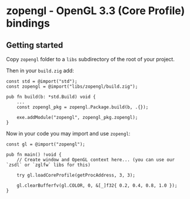 # zopengl - OpenGL 3.3 (Core Profile) bindings

## Getting started

Copy `zopengl` folder to a `libs` subdirectory of the root of your project.

Then in your `build.zig` add:

```zig
const std = @import("std");
const zopengl = @import("libs/zopengl/build.zig");

pub fn build(b: *std.Build) void {
    ...
    const zopengl_pkg = zopengl.Package.build(b, .{});

    exe.addModule("zopengl", zopengl_pkg.zopengl);
}
```

Now in your code you may import and use `zopengl`:

```zig
const gl = @import("zopengl");

pub fn main() !void {
    // Create window and OpenGL context here... (you can use our `zsdl` or `zglfw` libs for this)

    try gl.loadCoreProfile(getProcAddress, 3, 3);

    gl.clearBufferfv(gl.COLOR, 0, &[_]f32{ 0.2, 0.4, 0.8, 1.0 });
}
```
